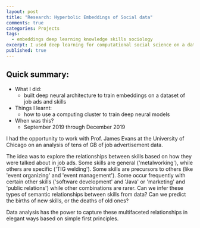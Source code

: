 ```yaml
---
layout: post
title: "Research: Hyperbolic Embeddings of Social data"
comments: true
categories: Projects
tags:
  - embeddings deep learning knowledge skills sociology
excerpt: I used deep learning for computational social science on a dataset of jobs and skills...
published: true
---
```


## Quick summary:

- What I did:
    - built deep neural architecture to train embeddings on a dataset of job ads and skills
- Things I learnt:
    - how to use a computing cluster to train deep neural models
- When was this?
    - September 2019 through December 2019

I had the opportunity to work with Prof. James Evans at the University of Chicago on an analysis of tens of GB of job advertisement data.

The idea was to explore the relationships between skills based on how they were talked about in job ads. Some skills are general ('metalworking'), while others are specific ('TIG welding'). Some skills are precursors to others (like 'event organizing' and 'event management'). Some occur frequently with certain other skills ('software development' and 'Java' or 'marketing' and 'public relations') while other combinations are rarer. Can we infer these types of semantic relationships between skills from data? Can we predict the births of new skills, or the deaths of old ones?

Data analysis has the power to capture these multifaceted relationships in elegant ways based on simple first principles.
